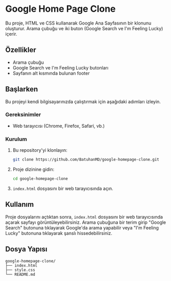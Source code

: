 # Google Home Page Clone

Bu proje, HTML ve CSS kullanarak Google Ana Sayfasının bir klonunu oluşturur. Arama çubuğu ve iki buton (Google Search ve I'm Feeling Lucky) içerir.

## Özellikler

- Arama çubuğu
- Google Search ve I'm Feeling Lucky butonları
- Sayfanın alt kısmında bulunan footer

## Başlarken

Bu projeyi kendi bilgisayarınızda çalıştırmak için aşağıdaki adımları izleyin.

### Gereksinimler

- Web tarayıcısı (Chrome, Firefox, Safari, vb.)

### Kurulum

1. Bu repository'yi klonlayın:
    ```bash
    git clone https://github.com/BatuhanMD/google-homepage-clone.git
    ```

2. Proje dizinine gidin:
    ```bash
    cd google-homepage-clone
    ```

3. `index.html` dosyasını bir web tarayıcısında açın.

## Kullanım

Proje dosyalarını açtıktan sonra, `index.html` dosyasını bir web tarayıcısında açarak sayfayı görüntüleyebilirsiniz. Arama çubuğuna bir terim girip "Google Search" butonuna tıklayarak Google'da arama yapabilir veya "I'm Feeling Lucky" butonuna tıklayarak şanslı hissedebilirsiniz.

## Dosya Yapısı

```plaintext
google-homepage-clone/
├── index.html
├── style.css
└── README.md
